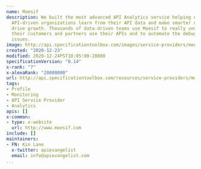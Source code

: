 ```yaml
---
name: Moesif
description: We built the most advanced API Analytics service helping everyone at
  API-driven organizations learn from their API data and make smarter decisions that
  drive growth. Thousands of data-driven teams use Moesif to really understand how
  their customers and partners use their APIs and to automate the debugging of customer
  issues.
image: http://api.specificationtoolbox.com/images/service-providers/moesif.jpg
created: "2020-12-23"
modified: 2020-12-24PST10:05:00-28800
specificationVersion: "0.14"
x-rank: "7"
x-alexaRank: "20000000"
url: http://api.specificationtoolbox.com/resources/service-providers/moesif/
tags:
- Profile
- Monitoring
- API Service Provider
- Analytics
apis: []
x-common:
- type: x-website
  url: http://www.moesif.com
include: []
maintainers:
- FN: Kin Lane
  x-twitter: apievangelist
  email: info@apievangelist.com
...
```

